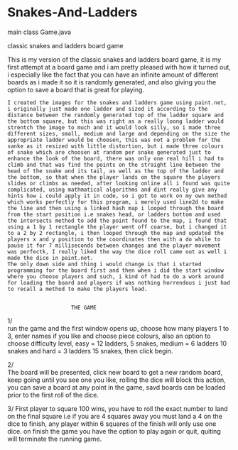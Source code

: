 # Snakes-And-Ladders


main class Game.java

 classic snakes and ladders board game
 
 This is my version of the classic snakes and ladders board game, it is my first attempt at a board game and i am pretty pleased with how it turned out, i especially like the fact that you can have an infinite amount of different boards as i made it so it is randomly generated, and also giving you the option to save a board that is great for playing.

	I created the images for the snakes and ladders game using paint.net, i originally just made one ladder and sized it according to the distance between the randomly generated top of the ladder square and the bottom square, but this was right as a really loong ladder would strentch the image to much and it would look silly, so i made three different sizes, small, medium and large and depending on the size the appropriate ladder would be choosen, this was not a problem for the sanke as it resized with little distortion, but i made three colours of snake which are choosen at random per snake generated just to enhance the look of the board, there was only one real hill i had to climb and that was find the points on the straight line between the head of the snake and its tail, as well as the top of the ladder and the bottom, so that when the player lands on the square the players slides or climbs as needed, after looking online all i found was quite complicated, using mathmatical algorithms and dint really give any hints how i could apply it in code, so i got to work on my own method which works perfectly for this program, i merely used line2d to make the line and then using a linked hash map i looped through the board from the start position i.e snakes head, or ladders bottom and used the intersects method to add the point found to the map, i found that using a 1 by 1 rectangle the player went off coarse, but i changed it to a 2 by 2 rectangle, i then looped through the map and updated the players x and y position to the coordinates then with a do while to pause it for 7 milliseconds between changes and the player movement was perfectk, I really liked the way the dice roll came out as well i made the dice in paint.net.
	The only down side and thing i would change is that i started programming for the board first and then when i did the start window where you choose players and such, i kind of had to do a work around for loading the board and players if was nothing horrendous i just had to recall a method to make the players load.


						THE GAME

1/ 	
	run the game and the first window opens up, choose how many players 1 to 3, enter names if you like and choose piece colours, also an option to choose difficulty level, easy = 12 ladders, 5 snakes, medium = 6 ladders 10 snakes and hard = 3 ladders 15 snakes,  then click begin.


2/	
	The board will be presented, click new board to get a new random board, keep going until you see one you like, rolling the dice will block this action, you can save a board at any point in the game, savd boards can be loaded prior to the first roll of the dice.

3/
	First player to square 100 wins, you have to roll the exact number to land on the final square i.e if you are 4 squares away you must land a 4 on the dice to finish, any player within 6 squares of the finish will only use one dice. on finish the game you have the option to play again or quit, quiting will terminate the running game.
